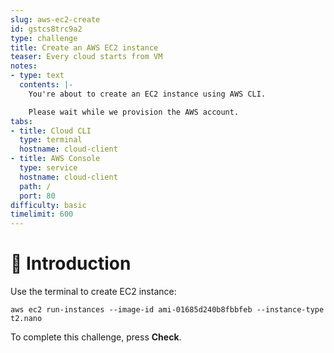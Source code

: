```yaml
---
slug: aws-ec2-create
id: gstcs8trc9a2
type: challenge
title: Create an AWS EC2 instance
teaser: Every cloud starts from VM
notes:
- type: text
  contents: |-
    You're about to create an EC2 instance using AWS CLI.

    Please wait while we provision the AWS account.
tabs:
- title: Cloud CLI
  type: terminal
  hostname: cloud-client
- title: AWS Console
  type: service
  hostname: cloud-client
  path: /
  port: 80
difficulty: basic
timelimit: 600
---
```


👋 Introduction
===============

Use the terminal to create EC2 instance:

```
aws ec2 run-instances --image-id ami-01685d240b8fbbfeb --instance-type t2.nano
```

To complete this challenge, press **Check**.

